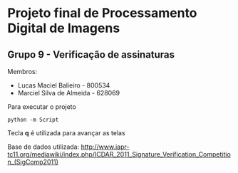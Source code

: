 # Projeto final de Processamento Digital de Imagens
## Grupo 9 - Verificação de assinaturas

Membros:
- Lucas Maciel Balieiro - 800534
- Marciel Silva de Almeida - 628069

Para executar o projeto

```
python -m Script
```
Tecla **q** é utilizada para avançar as telas

Base de dados utilizada: http://www.iapr-tc11.org/mediawiki/index.php/ICDAR_2011_Signature_Verification_Competition_(SigComp2011)
